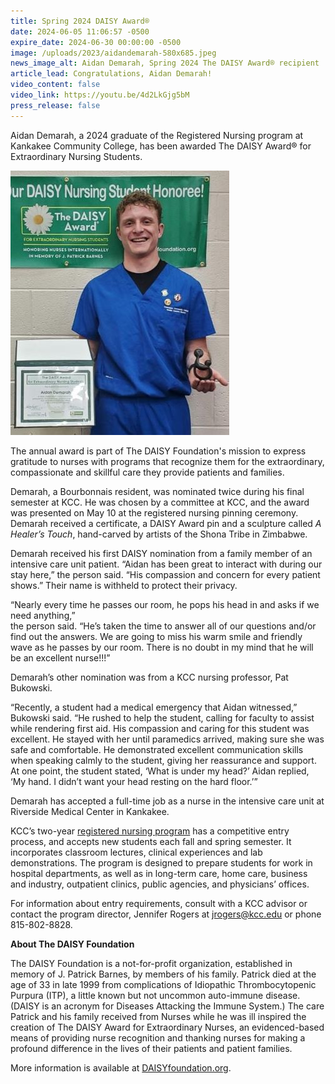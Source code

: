 ```yaml
---
title: Spring 2024 DAISY Award®
date: 2024-06-05 11:06:57 -0500
expire_date: 2024-06-30 00:00:00 -0500
image: /uploads/2023/aidandemarah-580x685.jpeg
news_image_alt: Aidan Demarah, Spring 2024 The DAISY Award® recipient
article_lead: Congratulations, Aidan Demarah!
video_content: false
video_link: https://youtu.be/4d2LkGjg5bM
press_release: false
---
```

Aidan Demarah, a 2024 graduate of the Registered Nursing program at Kankakee Community College, has been awarded The DAISY Award® for Extraordinary Nursing Students.

![Aidan Demarah, Spring 2024 The DAISY Award® recipient](/uploads/2023/aidandemarah-350x423.jpg "Aidan Demarah, Spring 2024 The DAISY Award® recipient")

The annual award is part of The DAISY Foundation's mission to express gratitude to nurses with programs that recognize them for the extraordinary, compassionate and skillful care they provide patients and families.

Demarah, a Bourbonnais resident, was nominated twice during his final semester at KCC. He was chosen by a committee at KCC, and the award was presented on May 10 at the registered nursing pinning ceremony. Demarah received a certificate, a DAISY Award pin and a sculpture called *A Healer’s Touch*, hand-carved by artists of the Shona Tribe in Zimbabwe.

Demarah received his first DAISY nomination from a family member of an intensive care unit patient. “Aidan has been great to interact with during our stay here,” the person said. “His compassion and concern for every patient shows.” Their name is withheld to protect their privacy.

“Nearly every time he passes our room, he pops his head in and asks if we need anything,”<br>the person said. “He’s taken the time to answer all of our questions and/or find out the answers. We are going to miss his warm smile and friendly wave as he passes by our room. There is no doubt in my mind that he will be an excellent nurse!!!”

Demarah’s other nomination was from a KCC nursing professor, Pat Bukowski.

“Recently, a student had a medical emergency that Aidan witnessed,” Bukowski said. “He rushed to help the student, calling for faculty to assist while rendering first aid. His compassion and caring for this student was excellent. He stayed with her until paramedics arrived, making sure she was safe and comfortable. He demonstrated excellent communication skills when speaking calmly to the student, giving her reassurance and support. At one point, the student stated, ‘What is under my head?’ Aidan replied, ‘My hand. I didn’t want your head resting on the hard floor.’”

Demarah has accepted a full-time job as a nurse in the intensive care unit at Riverside Medical Center in Kankakee.

KCC’s two-year [registered nursing program](https://kcc.smartcatalogiq.com/en/current/academic-catalog/programs/nursing-options/registered-nursing-aas/) has a competitive entry process, and accepts new students each fall and spring semester. It incorporates classroom lectures, clinical experiences and lab demonstrations. The program is designed to prepare students for work in hospital departments, as well as in long-term care, home care, business and industry, outpatient clinics, public agencies, and physicians’ offices.

For information about entry requirements, consult with a KCC advisor or contact the program director, Jennifer Rogers at [jrogers@kcc.edu](mailto:jrogers@kcc.edu) or phone 815-802-8828.

**About The DAISY Foundation**

The DAISY Foundation is a not-for-profit organization, established in memory of J. Patrick Barnes, by members of his family. Patrick died at the age of 33 in late 1999 from complications of Idiopathic Thrombocytopenic Purpura (ITP), a little known but not uncommon auto-immune disease. (DAISY is an acronym for Diseases Attacking the Immune System.) The care Patrick and his family received from Nurses while he was ill inspired the creation of The DAISY Award for Extraordinary Nurses, an evidenced-based means of providing nurse recognition and thanking nurses for making a profound difference in the lives of their patients and patient families.

More information is available at [DAISYfoundation.org](http://DAISYfoundation.org).